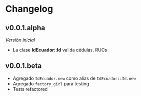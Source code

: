 # Changelog

## v0.0.1.alpha

*Versión inicial*

* La clase **IdEcuador::Id** valida cédulas, RUCs

## v0.0.1.beta

* Agregado `IdEcuador.new` como alias de `IdEcuador::Id.new`
* Agregado `factory_girl` para testing
* Tests refactored
